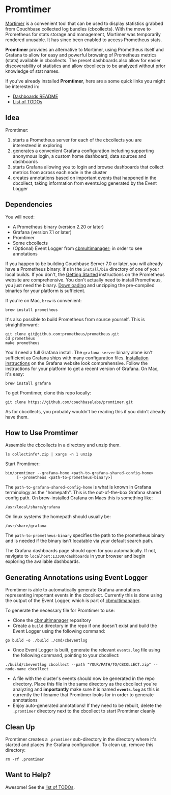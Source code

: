 # Promtimer

[Mortimer](https://github.com/couchbaselabs/mortimer) is a convenient 
tool that can be used to display statistics grabbed from Couchbase collected 
log bundles (cbcollects). With the move to Prometheus for stats storage and
management, Mortimer was temporarily rendered unusable. It has since been
enabled to access Prometheus stats.

**Promtimer** provides an alternative to Mortimer, using Prometheus itself and Grafana
to allow for easy and powerful browsing of Prometheus metrics (stats) available in 
cbcollects. The preset dashboards also allow for easier discoverability of
statistics and allow cbcollects to be analyzed without prior knowledge of stat names.

If you've already installed **Promtimer**, here are a some quick links you might be
interested in:
* [Dashboards README](dashboards/README.md)
* [List of TODOs](TODO.md)

## Idea
Promtimer:

1. starts a Prometheus server for each of the cbcollects you are interesteed 
   in exploring
1. generates a convenient Grafana configuration including supporting
   anonymous login, a custom home dashboard, data sources and dashboards
1. starts Grafana allowing you to login and browse dashboards that collect
   metrics from across each node in the cluster
1. creates annotations based on important events that happened in the cbcollect, taking information from events.log generated by the Event Logger

## Dependencies

You will need:

* A Prometheus binary (version 2.20 or later)
* Grafana (version 7.1 or later)
* Promtimer
* Some cbcollects
* (Optional) Event Logger from [cbmultimanager](https://github.com/couchbaselabs/cbmultimanager); in order to see annotations

If you happen to be building Couchbase Server 7.0 or later, you will already 
have a Prometheus binary: it's in the `install/bin` directory of one of your 
local builds. If you don't, the [Getting Started](https://prometheus.io/docs/introduction/first_steps/) 
instructions on the Prometheus website are comprehensive. You don't actually
need to install Prometheus, you just need the binary. [Downloading](https://prometheus.io/download/)
and unzipping the pre-compiled binaries for your platform is sufficient.

If you're on Mac, `brew` is convenient:

    brew install prometheus

It's also possible to build Prometheus from source yourself. This is 
straightforward:

```
git clone git@github.com:prometheus/prometheus.git
cd prometheus
make prometheus
```

You'll need a full Grafana install. The `grafana-server` binary alone isn't 
sufficient as Grafana ships with many configuration files. 
[Installation instructions](https://grafana.com/docs/grafana/latest/installation/) 
on the Grafana website look comprehensive. Follow the instructions for your
platform to get a recent version of Grafana. On Mac, it's easy:

    brew install grafana

To get Promtimer, clone this repo locally:

    git clone https://github.com/couchbaselabs/promtimer.git

As for cbcollects, you probably wouldn't be reading this if you didn't already
have them. 

## How to Use Promtimer

Assemble the cbcollects in a directory and unzip them. 

```
ls collectinfo*.zip | xargs -n 1 unzip
```

Start Promtimer:

```
bin/promtimer --grafana-home <path-to-grafana-shared-config-home>
     [--prometheus <path-to-prometheus-binary>]
```

The `path-to-grafana-shared-config-home` is what is known in Grafana terminology as the
"homepath". This is the out-of-the-box Grafana shared config path. On brew-installed
Grafana on Macs this is something like:

    /usr/local/share/grafana

On linux systems the homepath should usually be:

    /usr/share/grafana

The `path-to-prometheus-binary` specifies the path to the prometheus binary
and is needed if the binary isn't locatable via your default search path.

The Grafana dashboards page should open for you automatically. If not, navigate
to `localhost:13300/dashboards` in your browser and begin exploring the
available dashboards.

## Generating Annotations using Event Logger

Promtimer is able to automatically generate Grafana annotations representing important events in the cbcollect. Currently this is done using the output of the Event Logger, which is part of [cbmultimanager](https://github.com/couchbaselabs/cbmultimanager).

To generate the necessary file for Promtimer to use:

* Clone the [cbmultimanager](https://github.com/couchbaselabs/cbmultimanager) repository
* Create a `build` directory in the repo if one doesn't exist and build the Event Logger using the following command:

```
go build -o ./build ./cmd/cbeventlog
```

* Once Event Logger is built, generate the relevant `events.log` file using the following command, pointing to your cbcollect:

```
./build/cbeventlog cbcollect --path "YOUR/PATH/TO/CBCOLLECT.zip" --node-name cbcollect
```

* A file with the cluster's events should now be generated in the repo directory. Place this file in the same directory as the cbcollect you're analyzing and **importantly** make sure it is named **`events.log`** as this is currently the filename that Promtimer looks for in order to generate annotations
* Enjoy auto-generated annotations! If they need to be rebuilt, delete the `.promtimer` directory next to the cbcollect to start Promtimer cleanly

## Clean Up

Promtimer creates a `.promtimer` sub-directory in the directory where it's
started and places the Grafana configuration. To clean up, remove this
directory:

```
rm -rf .promtimer
```

## Want to Help?

Awesome! See the [list of TODOs](TODO.md).
